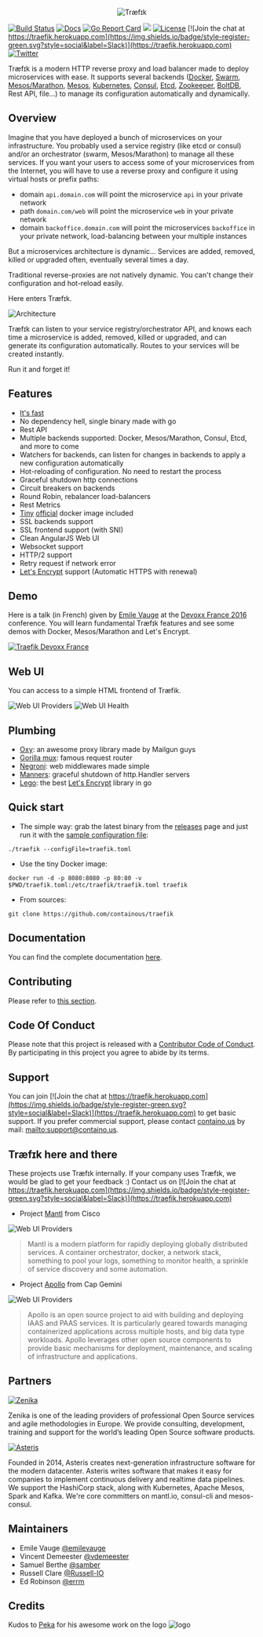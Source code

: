 
<p align="center">
<img src="docs/img/traefik.logo.png" alt="Træfɪk" title="Træfɪk" />
</p>

[![Build Status](https://travis-ci.org/containous/traefik.svg?branch=master)](https://travis-ci.org/containous/traefik)
[![Docs](https://img.shields.io/badge/docs-current-brightgreen.svg)](https://docs.traefik.io)
[![Go Report Card](https://goreportcard.com/badge/kubernetes/helm)](http://goreportcard.com/report/containous/traefik)
[![](https://images.microbadger.com/badges/image/traefik.svg)](https://microbadger.com/images/traefik "Get your own image badge on microbadger.com")
[![License](https://img.shields.io/badge/license-MIT-blue.svg)](https://github.com/containous/traefik/blob/master/LICENSE.md)
[![Join the chat at https://traefik.herokuapp.com](https://img.shields.io/badge/style-register-green.svg?style=social&label=Slack)](https://traefik.herokuapp.com)
[![Twitter](https://img.shields.io/twitter/follow/traefikproxy.svg?style=social)](https://twitter.com/intent/follow?screen_name=traefikproxy)


Træfɪk is a modern HTTP reverse proxy and load balancer made to deploy microservices with ease.
It supports several backends ([Docker](https://www.docker.com/), [Swarm](https://docs.docker.com/swarm), [Mesos/Marathon](https://mesosphere.github.io/marathon/), [Mesos](https://github.com/apache/mesos), [Kubernetes](http://kubernetes.io/), [Consul](https://www.consul.io/), [Etcd](https://coreos.com/etcd/), [Zookeeper](https://zookeeper.apache.org), [BoltDB](https://github.com/boltdb/bolt), Rest API, file...) to manage its configuration automatically and dynamically.

## Overview

Imagine that you have deployed a bunch of microservices on your infrastructure. You probably used a service registry (like etcd or consul) and/or an orchestrator (swarm, Mesos/Marathon) to manage all these services.
If you want your users to access some of your microservices from the Internet, you will have to use a reverse proxy and configure it using virtual hosts or prefix paths:

- domain `api.domain.com` will point the microservice `api` in your private network
- path `domain.com/web` will point the microservice `web` in your private network
- domain `backoffice.domain.com` will point the microservices `backoffice` in your private network, load-balancing between your multiple instances

But a microservices architecture is dynamic... Services are added, removed, killed or upgraded often, eventually several times a day.

Traditional reverse-proxies are not natively dynamic. You can't change their configuration and hot-reload easily.

Here enters Træfɪk.

![Architecture](docs/img/architecture.png)

Træfɪk can listen to your service registry/orchestrator API, and knows each time a microservice is added, removed, killed or upgraded, and can generate its configuration automatically.
Routes to your services will be created instantly.

Run it and forget it!
  
  


## Features

- [It's fast](http://docs.traefik.io/benchmarks)
- No dependency hell, single binary made with go
- Rest API
- Multiple backends supported: Docker, Mesos/Marathon, Consul, Etcd, and more to come
- Watchers for backends, can listen for changes in backends to apply a new configuration automatically
- Hot-reloading of configuration. No need to restart the process
- Graceful shutdown http connections
- Circuit breakers on backends
- Round Robin, rebalancer load-balancers
- Rest Metrics
- [Tiny](https://imagelayers.io/?images=traefik) [official](https://hub.docker.com/r/_/traefik/) docker image included
- SSL backends support
- SSL frontend support (with SNI)
- Clean AngularJS Web UI
- Websocket support
- HTTP/2 support
- Retry request if network error
- [Let's Encrypt](https://letsencrypt.org) support (Automatic HTTPS with renewal)

## Demo


Here is a talk (in French) given by [Emile Vauge](https://github.com/emilevauge) at the [Devoxx France 2016](http://www.devoxx.fr) conference. 
You will learn fundamental Træfɪk features and see some demos with Docker, Mesos/Marathon and Let's Encrypt. 

[![Traefik Devoxx France](http://img.youtube.com/vi/QvAz9mVx5TI/0.jpg)](http://www.youtube.com/watch?v=QvAz9mVx5TI)

## Web UI

You can access to a simple HTML frontend of Træfik.

![Web UI Providers](docs/img/web.frontend.png)
![Web UI Health](docs/img/traefik-health.png)

## Plumbing

- [Oxy](https://github.com/vulcand/oxy): an awesome proxy library made by Mailgun guys
- [Gorilla mux](https://github.com/gorilla/mux): famous request router
- [Negroni](https://github.com/codegangsta/negroni): web middlewares made simple
- [Manners](https://github.com/mailgun/manners): graceful shutdown of http.Handler servers
- [Lego](https://github.com/xenolf/lego): the best [Let's Encrypt](https://letsencrypt.org) library in go

## Quick start

- The simple way: grab the latest binary from the [releases](https://github.com/containous/traefik/releases) page and just run it with the [sample configuration file](https://raw.githubusercontent.com/containous/traefik/master/traefik.sample.toml):

```shell
./traefik --configFile=traefik.toml
```

- Use the tiny Docker image:

```shell
docker run -d -p 8080:8080 -p 80:80 -v $PWD/traefik.toml:/etc/traefik/traefik.toml traefik
```

- From sources:

```shell
git clone https://github.com/containous/traefik
```

## Documentation

You can find the complete documentation [here](https://docs.traefik.io).

## Contributing

Please refer to [this section](.github/CONTRIBUTING.md).

## Code Of Conduct

Please note that this project is released with a [Contributor Code of Conduct](CODE_OF_CONDUCT.md). By participating in this project you agree to abide by its terms.

## Support

You can join [![Join the chat at https://traefik.herokuapp.com](https://img.shields.io/badge/style-register-green.svg?style=social&label=Slack)](https://traefik.herokuapp.com) to get basic support.
If you prefer commercial support, please contact [containo.us](https://containo.us) by mail: <mailto:support@containo.us>.

## Træfɪk here and there

These projects use Træfɪk internally. If your company uses Træfɪk, we would be glad to get your feedback :) Contact us on [![Join the chat at https://traefik.herokuapp.com](https://img.shields.io/badge/style-register-green.svg?style=social&label=Slack)](https://traefik.herokuapp.com)

- Project [Mantl](https://mantl.io/) from Cisco

![Web UI Providers](docs/img/mantl-logo.png)
> Mantl is a modern platform for rapidly deploying globally distributed services. A container orchestrator, docker, a network stack, something to pool your logs, something to monitor health, a sprinkle of service discovery and some automation.

- Project [Apollo](http://capgemini.github.io/devops/apollo/) from Cap Gemini

![Web UI Providers](docs/img/apollo-logo.png)
> Apollo is an open source project to aid with building and deploying IAAS and PAAS services. It is particularly geared towards managing containerized applications across multiple hosts, and big data type workloads. Apollo leverages other open source components to provide basic mechanisms for deployment, maintenance, and scaling of infrastructure and applications.

## Partners

[![Zenika](docs/img/zenika.logo.png)](https://zenika.com)

Zenika is one of the leading providers of professional Open Source services and agile methodologies in
Europe. We provide consulting, development, training and support for the world’s leading Open Source
software products.


[![Asteris](docs/img/asteris.logo.png)](https://aster.is)

Founded in 2014, Asteris creates next-generation infrastructure software for the modern datacenter. Asteris writes software that makes it easy for companies to implement continuous delivery and realtime data pipelines. We support the HashiCorp stack, along with Kubernetes, Apache Mesos, Spark and Kafka. We're core committers on mantl.io, consul-cli and mesos-consul.

## Maintainers

- Emile Vauge [@emilevauge](https://github.com/emilevauge)
- Vincent Demeester [@vdemeester](https://github.com/vdemeester)
- Samuel Berthe [@samber](https://github.com/samber)
- Russell Clare [@Russell-IO](https://github.com/Russell-IO)
- Ed Robinson [@errm](https://github.com/errm)

## Credits

Kudos to [Peka](http://peka.byethost11.com/photoblog/) for his awesome work on the logo ![logo](docs/img/traefik.icon.png)
